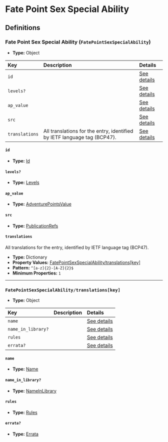 # Fate Point Sex Special Ability

## Definitions

### <a name="FatePointSexSpecialAbility"></a> Fate Point Sex Special Ability (`FatePointSexSpecialAbility`)

- **Type:** Object

Key | Description | Details
:-- | :-- | :--
`id` |  | <a href="#FatePointSexSpecialAbility/id">See details</a>
`levels?` |  | <a href="#FatePointSexSpecialAbility/levels">See details</a>
`ap_value` |  | <a href="#FatePointSexSpecialAbility/ap_value">See details</a>
`src` |  | <a href="#FatePointSexSpecialAbility/src">See details</a>
`translations` | All translations for the entry, identified by IETF language tag (BCP47). | <a href="#FatePointSexSpecialAbility/translations">See details</a>

#### <a name="FatePointSexSpecialAbility/id"></a> `id`

- **Type:** <a href="../_Activatable.md#Id">Id</a>

#### <a name="FatePointSexSpecialAbility/levels"></a> `levels?`

- **Type:** <a href="../_Activatable.md#Levels">Levels</a>

#### <a name="FatePointSexSpecialAbility/ap_value"></a> `ap_value`

- **Type:** <a href="../_Activatable.md#AdventurePointsValue">AdventurePointsValue</a>

#### <a name="FatePointSexSpecialAbility/src"></a> `src`

- **Type:** <a href="../source/_PublicationRef.md#PublicationRefs">PublicationRefs</a>

#### <a name="FatePointSexSpecialAbility/translations"></a> `translations`

All translations for the entry, identified by IETF language tag (BCP47).

- **Type:** Dictionary
- **Property Values:** <a href="#FatePointSexSpecialAbility/translations[key]">FatePointSexSpecialAbility/translations[key]</a>
- **Pattern:** `^[a-z]{2}-[A-Z]{2}$`
- **Minimum Properties:** `1`

---

### <a name="FatePointSexSpecialAbility/translations[key]"></a> `FatePointSexSpecialAbility/translations[key]`

- **Type:** Object

Key | Description | Details
:-- | :-- | :--
`name` |  | <a href="#FatePointSexSpecialAbility/translations[key]/name">See details</a>
`name_in_library?` |  | <a href="#FatePointSexSpecialAbility/translations[key]/name_in_library">See details</a>
`rules` |  | <a href="#FatePointSexSpecialAbility/translations[key]/rules">See details</a>
`errata?` |  | <a href="#FatePointSexSpecialAbility/translations[key]/errata">See details</a>

#### <a name="FatePointSexSpecialAbility/translations[key]/name"></a> `name`

- **Type:** <a href="../_Activatable.md#Name">Name</a>

#### <a name="FatePointSexSpecialAbility/translations[key]/name_in_library"></a> `name_in_library?`

- **Type:** <a href="../_Activatable.md#NameInLibrary">NameInLibrary</a>

#### <a name="FatePointSexSpecialAbility/translations[key]/rules"></a> `rules`

- **Type:** <a href="../_Activatable.md#Rules">Rules</a>

#### <a name="FatePointSexSpecialAbility/translations[key]/errata"></a> `errata?`

- **Type:** <a href="../source/_Erratum.md#Errata">Errata</a>
